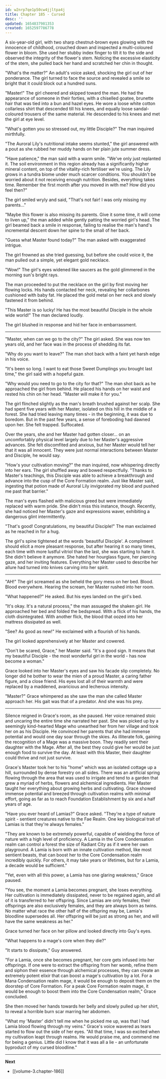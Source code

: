```yaml
---
id: w2nrp7qe1p50cw4jjltpa4j
title: Chapter 185 - Cursed
desc: ''
updated: 1654837981353
created: 1652597786778
---
```


A six-year-old girl, with two sharp chestnut-brown eyes glowing with the innocence of childhood, crouched down and inspected a multi-coloured flower in bloom. She used her stubby index finger to tilt it to the side and observed the integrity of the flower's stem. Noticing the excessive elasticity of the stem, she pulled back her hand and scratched her chin in thought.

"What's the matter?" An adult's voice asked, shocking the girl out of her ponderance. The girl turned to face the source and revealed a smile so bright that it could block out a hundred suns.

"Master!" The girl cheered and skipped toward the man. He had the appearance of someone in their forties, with a chiselled goatee, brunette hair that was tied into a bun and hazel eyes. He wore a loose white cotton collarless shirt that descended till his knees, and equally loose sandal-coloured trousers of the same material. He descended to his knees and met the girl at eye level.

"What's gotten you so stressed out, my little Disciple?" The man inquired mirthfully.

"The Auroral Lily's nutritional intake seems stunted," the girl answered with a pout as she rubbed her muddy hands on her plain jute summer dress.

"Have patience," the man said with a warm smile. "We've only just replanted it. The soil environment in this region already has a significantly higher mineral content, on top of the vitality-rich fertiliser we're using. The Lily grows in a tundra biome under much scarcer conditions. You shouldn't be worried about it not receiving enough nutrition. Besides, everything takes time. Remember the first month after you moved in with me? How did you feel then?"

The girl smiled wryly and said, "That's not fair! I was only missing my parents..."

"Maybe this flower is also missing its parents. Give it some time, it will come to liven up," the man added while gently patting the worried girl's head. The girl beamed back a smile in response, failing to realise the man's hand's incremental descent down her spine to the small of her back.

"Guess what Master found today?" The man asked with exaggerated intrigue.

The girl frowned as she tried guessing, but before she could voice it, the man pulled out a simple, yet elegant gold necklace.

"Wow!" The girl's eyes widened like saucers as the gold glimmered in the morning sun's bright rays.

The man proceeded to put the necklace on the girl by first moving her flowing locks. His hands contacted her neck, revealing her collarbones cushioned with baby fat. He placed the gold metal on her neck and slowly fastened it from behind.

"This Master is so lucky! He has the most beautiful Disciple in the whole wide world!" The man declared loudly.

The girl blushed in response and hid her face in embarrassment.

____

"Master, when can we go to the city?" The girl asked. She was now ten years old, and her face was in the process of shedding its fat.

"Why do you want to leave?" The man shot back with a faint yet harsh edge in his voice.

"It's been so long. I want to eat those Sweet Dumplings you brought last time," the girl said with a hopeful gaze.

"Why would you need to go to the city for that?" The man shot back as he approached the girl from behind. He placed his hands on her waist and rested his chin on her head. "Master will make it for you."

The girl flinched slightly as the man's breath brushed against her scalp. She had spent five years with her Master, isolated on this hill in the middle of a forest. She had tried leaving many times - in the beginning, it was due to boredom. But in the past few years, a sense of foreboding had dawned upon her. She felt trapped. Suffocated.

Over the years, she and her Master had gotten closer... on an uncomfortably physical level largely due to her Master's aggressive advances. She felt discomfited and anxious, but her Master would tell her that it was all innocent. They were just normal interactions between Master and Disciple, he would say.

"How's your cultivation moving?" the man inquired, now whispering directly into her ears. The girl shuffled away and bowed respectfully. "Thanks to Master's teachings, this Disciple was able to achieve a breakthrough and advance into the cusp of the Core Formation realm. Just like Master said, ingesting that potion made of Auroral Lily invigorated my blood and pushed me past that barrier."

The man's eyes flashed with malicious greed but were immediately replaced with warm pride. She didn't miss this instance, though. Recently, she had noticed her Master's gaze and expressions waver, exhibiting a dangerous glint intermittently.

"That's good! Congratulations, my beautiful Disciple!" The man exclaimed as he reached in for a hug.

The girl's spine tightened at the words 'beautiful Disciple'. A compliment should elicit a more pleasant response, but after hearing it so many times, each time with more lustful vitriol than the last, she was starting to hate it. She didn't believe it anymore. She hated her hourglass figure, her piercing gaze, and her inviting features. Everything her Master used to describe her allure had turned into knives carving into her spirit.

____

"AH!" The girl screamed as she beheld the gory mess on her bed. Blood. Blood everywhere. Hearing the scream, her Master rushed into her room.

"What happened?" He asked. But his eyes landed on the girl's bed.

"It's okay. It's a natural process," the man assuaged the shaken girl. He approached her bed and folded the bedspread. With a flick of his hands, the cloth disintegrated. With another flick, the blood that oozed into her mattress dissipated as well.

"See? As good as new!" He exclaimed with a flourish of his hands.

The girl looked apprehensively at her Master and cowered.

"Don't be scared, Grace," her Master said. "It's a good sign. It means that my beautiful Disciple - the most wonderful girl in the world - has now become a woman."

Grace looked into her Master's eyes and saw his facade slip completely. No longer did he bother to wear the mien of a proud Master, a caring father figure, and a close friend. His eyes lost all of their warmth and were replaced by a maddened, avaricious and lecherous intensity.

"Master?" Grace whimpered as she saw the man she called Master approach her. His gait was that of a predator. And she was his prey.

____

Silence reigned in Grace's room, as she paused. Her voice remained stoic and uncaring the entire time she narrated her past. She was picked up by a seemingly kind-hearted Mage who unearthed her from her village and took her on as his Disciple. He convinced her parents that she had immense potential and would one day soar through the skies. As illiterate folk, gaining the recognition of a Mage was a massive boon. They readily sent their daughter with the Mage. After all, the best they could give her would be just enough food to survive the day. At least with this Master, their daughter could thrive and not just survive.

Grace's Master took her to his "home" which was an isolated cottage up a hill, surrounded by dense forestry on all sides. There was an artificial spring flowing through the area that was used to irrigate and tend to a garden that grew a myriad of herbs, flowers and alchemical ingredients. Her Master taught her everything about growing herbs and cultivating. Grace showed immense potential and breezed through cultivation realms with minimal effort, going as far as to reach Foundation Establishment by six and a half years of age.

"Have you ever heard of Lamias?" Grace asked. "They're a type of nature spirit - sentient creatures native to the Fae Realm. One key biological trait of Lamias is that they're always females."

"They are known to be extremely powerful, capable of wielding the force of nature with a high level of proficiency. A Lamia in the Core Condensation realm can control a forest the size of Radiant City as if it were her own playground. A Lamia is born with an innate cultivation method, like most sentient beasts, that can boost her to the Core Condensation realm incredibly quickly. For others, it may take years or lifetimes, but for a Lamia, a decade would be sufficient."

"Yet, even with all this power, a Lamia has one glaring weakness," Grace paused.

"You see, the moment a Lamia becomes pregnant, she loses everything. Her cultivation is immediately dissipated, never to be regained again, and all of it is transferred to her offspring. Since Lamias are only females, their offsprings are also exclusively females, and they are always born as twins. No matter what race the other half of the offspring may be, Lamia's bloodline supersedes all. Her offspring will be just as strong as her, and will have the same weakness as her."

Grace turned her face on her pillow and looked directly into Guy's eyes.

"What happens to a mage's core when they die?"

"It starts to dissipate," Guy answered.

"For a Lamia, once she becomes pregnant, her core gets infused into her offsprings. If one were to extract the offspring from her womb, refine them and siphon their essence through alchemical processes, they can create an extremely potent elixir that can boost a mage's cultivation by a lot. For a Mana Condensation realm mage, it would be enough to deposit them on the doorstep of Core Formation. For a peak Core Formation realm mage, it would be enough to boost them into the Core Condensation realm," Grace concluded.

She then moved her hands towards her belly and slowly pulled up her shirt, to reveal a horrible burn scar marring her abdomen.

"What my 'Master' didn't tell me when he picked me up, was that I had Lamia blood flowing through my veins." Grace's voice wavered as tears started to flow out the side of her eyes. "All that time, I was so excited when my cultivation leapt through realms. He would praise me, and commend me for being a genius. Little did I know that it was all a lie - an unfortunate byproduct of my cursed bloodline."

____

**Next**
* [[volume-3.chapter-186]]